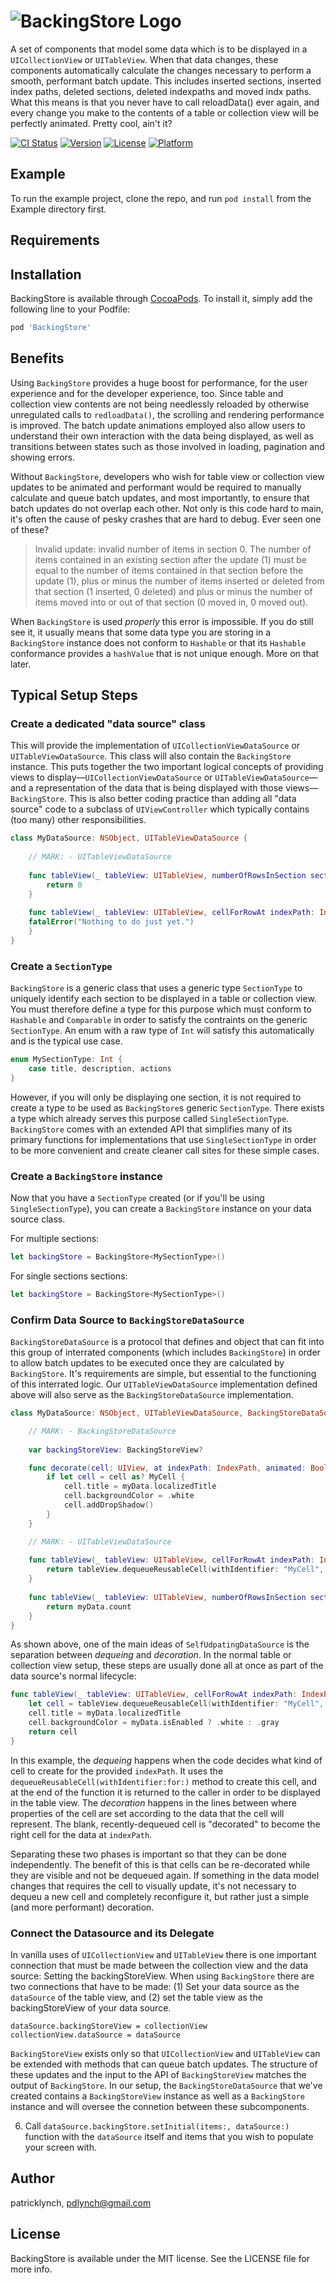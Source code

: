 # ![BackingStore Logo](logo-backingstore.png)

A set of components that model some data which is to be displayed in a `UICollectionView` or `UITableView`.  When that data changes, these components automatically calculate the changes necessary to perform a smooth, performant batch update.  This includes inserted sections, inserted index paths, deleted sections, deleted indexpaths and moved indx paths.  What this means is that you never have to call reloadData() ever again, and every change you make to the contents of a table or collection view will be perfectly animated. Pretty cool, ain't it?

[![CI Status](https://img.shields.io/travis/patricklynch/BackingStore.svg?style=flat)](https://travis-ci.org/patricklynch/BackingStore)
[![Version](https://img.shields.io/cocoapods/v/BackingStore.svg?style=flat)](https://cocoapods.org/pods/BackingStore)
[![License](https://img.shields.io/cocoapods/l/BackingStore.svg?style=flat)](https://cocoapods.org/pods/BackingStore)
[![Platform](https://img.shields.io/cocoapods/p/BackingStore.svg?style=flat)](https://cocoapods.org/pods/BackingStore)

## Example

To run the example project, clone the repo, and run `pod install` from the Example directory first.

## Requirements

## Installation

BackingStore is available through [CocoaPods](https://cocoapods.org). To install
it, simply add the following line to your Podfile:

```ruby
pod 'BackingStore'
```

## Benefits
Using `BackingStore` provides a huge boost for performance, for the user experience and for the developer experience, too.  Since table and collection view contents are not being needlessly reloaded by otherwise unregulated calls to `redloadData()`, the scrolling and rendering performance is improved.  The batch update animations employed also allow users to understand their own interaction with the data being displayed, as well as transitions between states such as those involved in loading, pagination and showing errors.

Without `BackingStore`, developers who wish for table view or collection view updates to be animated and performant would be required to manually calculate and queue batch updates, and most importantly, to ensure that batch updates do not overlap each other.  Not only is this code hard to main, it's often the cause of pesky crashes that are hard to debug.  Ever seen one of these?

> Invalid update: invalid number of items in section 0. The number of items contained in an existing section after the update (1) must be equal to the number of items contained in that section before the update (1), plus or minus the number of items inserted or deleted from that section (1 inserted, 0 deleted) and plus or minus the number of items moved into or out of that section (0 moved in, 0 moved out).

When `BackingStore` is used *properly* this error is impossible.  If you do still see it, it usually means that some data type you are storing in a `BackingStore` instance does not conform to `Hashable` or that its `Hashable` conformance provides a `hashValue` that is not unique enough.  More on that later.

## Typical Setup Steps 

### Create a dedicated "data source" class
This will provide the implementation of `UICollectionViewDataSource` or `UITableViewDataSource`.  This class will also contain the `BackingStore` instance.  This puts together the two important logical concepts of providing views to display—`UICollectionViewDataSource` or `UITableViewDataSource`—and a representation of the data that is being displayed with those views—`BackingStore`. This is also better coding practice than adding all "data source" code to a subclass of `UIViewController` which typically contains (too many) other responsibilities.

```swift
class MyDataSource: NSObject, UITableViewDataSource {
 
    // MARK: - UITableViewDataSource
    
    func tableView(_ tableView: UITableView, numberOfRowsInSection section: Int) -> Int {
        return 0
    }
    
    func tableView(_ tableView: UITableView, cellForRowAt indexPath: IndexPath) -> UITableViewCell {
	fatalError("Nothing to do just yet.")
    }
}
```

### Create a `SectionType`
`BackingStore` is a generic class that uses a generic type `SectionType` to uniquely identify each section to be displayed in a table or collection view.  You must therefore define a type for this purpose which must conform to `Hashable` and `Comparable` in order to satisfy the contraints on the generic `SectionType`.  An enum with a raw type of `Int` will satisfy this automatically and is the typical use case. 

```swift
enum MySectionType: Int {
    case title, description, actions
}
``` 

However, if you will only be displaying one section, it is not required to create a type to be used as `BackingStore`s generic `SectionType`.  There exists a type which already serves this purpose called `SingleSectionType`.  `BackingStore` comes with an extended API that simplifies many of its primary functions for implementations that use `SingleSectionType` in order to be more convenient and create cleaner call sites for these simple cases.

### Create a `BackingStore` instance
Now that you have a `SectionType` created (or if you'll be using `SingleSectionType`), you can create a `BackingStore` instance on your data source class.

For multiple sections:
```swift
let backingStore = BackingStore<MySectionType>()
```

For single sections sections:
```swift
let backingStore = BackingStore<MySectionType>()
```

### Confirm Data Source to `BackingStoreDataSource`
`BackingStoreDataSource` is a protocol that defines and object that can fit into this group of interrated components (which includes `BackingStore`) in order to allow batch updates to be executed once they are calculated by `BackingStore`.  It's requirements are simple, but essential to the functioning of this interrated logic.  Our `UITableViewDataSource` implementation defined above will also serve as the `BackingStoreDataSource` implementation.

```Swift
class MyDataSource: NSObject, UITableViewDataSource, BackingStoreDataSource {

    // MARK: - BackingStoreDataSource
    
    var backingStoreView: BackingStoreView?

    func decorate(cell: UIView, at indexPath: IndexPath, animated: Bool) {
        if let cell = cell as? MyCell {
            cell.title = myData.localizedTitle
            cell.backgroundColor = .white
            cell.addDropShadow()
        }
    }

    // MARK: - UITableViewDataSource
    
    func tableView(_ tableView: UITableView, cellForRowAt indexPath: IndexPath) -> UITableViewCell {
        return tableView.dequeueReusableCell(withIdentifier: "MyCell", for: indexPath)
    }
    
    func tableView(_ tableView: UITableView, numberOfRowsInSection section: Int) -> Int {
        return myData.count
    }
}
```
As shown above, one of the main ideas of `SelfUdpatingDataSource` is the separation between *dequeing* and *decoration*.  In the normal table or collection view setup, these steps are usually done all at once as part of the data source's normal lifecycle:

```swift
func tableView(_ tableView: UITableView, cellForRowAt indexPath: IndexPath) -> UITableViewCell {
    let cell = tableView.dequeueReusableCell(withIdentifier: "MyCell", for: indexPath) as! MyCell
    cell.title = myData.localizedTitle
    cell.backgroundColor = myData.isEnabled ? .white : .gray
    return cell
}
```

In this example, the *dequeing* happens when the code decides what kind of cell to create for the provided `indexPath`.  It uses the `dequeueReusableCell(withIdentifier:for:)` method to create this cell, and at the end of the function it is returned to the caller in order to be displayed in the table view.  The *decoration* happens in the lines between where properties of the cell are set according to the data that the cell will represent.  The blank, recently-dequeued cell is "decorated" to become the right cell for the data at  `indexPath`.

Separating these two phases is important so that they can be done independently.  The benefit of this is that cells can be re-decorated while they are visible and not be dequeued again.  If something in the data model changes that requires the cell to visually update, it's not necessary to dequeu a new cell and completely reconfigure it, but rather just a simple (and more performant) decoration.

### Connect the Datasource and its Delegate

In vanilla uses of `UICollectionView` and `UITableView` there is one important connection that must be made between the collection view and the data source: Setting the backingStoreView.  When using `BackingStore` there are two connections that have to be made: (1) Set your data source as the `dataSource` of the table view, and (2) set the table view as the backingStoreView of your data source.
```
dataSource.backingStoreView = collectionView
collectionView.dataSource = dataSource
```

`BackingStoreView` exists only so that `UICollectionView` and `UITableView` can be extended with methods that can queue batch updates.  The structure of these updates and the input to the API of `BackingStoreView` matches the output of `BackingStore`.  In our setup, the `BackingStoreDataSource` that we've created contains a `BackingStoreView` instance as well as a `BackingStore` instance and will   oversee the connetion between these subcomponents.

6) Call `dataSource.backingStore.setInitial(items:, dataSource:)` function with the `dataSource` itself and items that you wish to populate your screen with.


## Author

patricklynch, pdlynch@gmail.com

## License

BackingStore is available under the MIT license. See the LICENSE file for more info.
